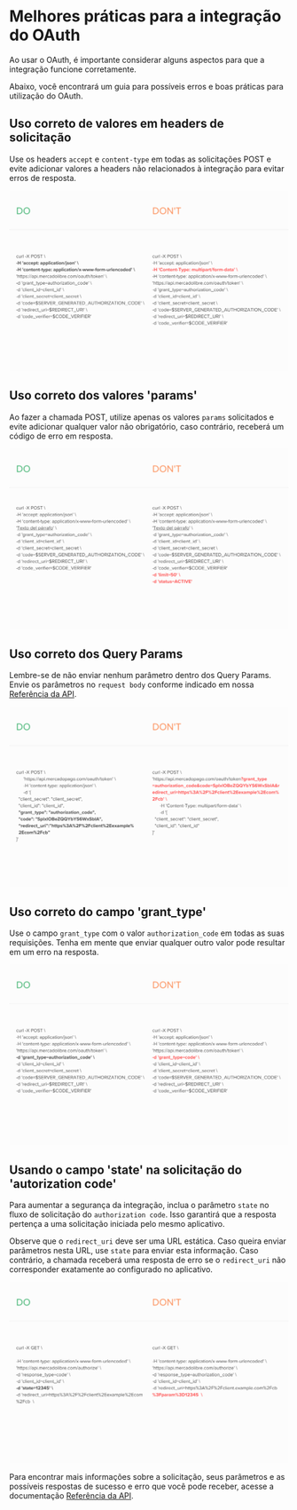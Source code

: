 # Melhores práticas para a integração do OAuth

Ao usar o OAuth, é importante considerar alguns aspectos para que a integração funcione corretamente.

Abaixo, você encontrará um guia para possíveis erros e boas práticas para utilização do OAuth.

## Uso correto de valores em headers de solicitação

Use os headers `accept` e `content-type` em todas as solicitações POST e evite adicionar valores a headers não relacionados à integração para evitar erros de resposta.

![oauth_header](/images/oauth/oauth_header.png)

## Uso correto dos valores 'params'

Ao fazer a chamada POST, utilize apenas os valores `params` solicitados e evite adicionar qualquer valor não obrigatório, caso contrário, receberá um código de erro em resposta.

![oauth_params](/images/oauth/oauth-1.png)


## Uso correto dos Query Params

Lembre-se de não enviar nenhum parâmetro dentro dos Query Params. Envie os parâmetros no `request body` conforme indicado em nossa [Referência da API](/developers/pt/reference/oauth/_oauth_token/post).

![oauth_queryparams](/images/oauth/oauth_queryparams_v2.png)

## Uso correto do campo 'grant_type'

Use o campo `grant_type` com o valor `authorization_code` em todas as suas requisições. Tenha em mente que enviar qualquer outro valor pode resultar em um erro na resposta.

![oauth_grant_type](/images/oauth/oauth_granttype_v2.png)

## Usando o campo 'state' na solicitação do 'autorization code'

Para aumentar a segurança da integração, inclua o parâmetro `state` no fluxo de solicitação do `authorization code`. Isso garantirá que a resposta pertença a uma solicitação iniciada pelo mesmo aplicativo.

Observe que o `redirect_uri` deve ser uma URL estática. Caso queira enviar parâmetros nesta URL, use `state` para enviar esta informação. Caso contrário, a chamada receberá uma resposta de erro se o `redirect_uri` não corresponder exatamente ao configurado no aplicativo.

![oauth_state](/images/oauth/oauth_state_v4.png)

Para encontrar mais informações sobre a solicitação, seus parâmetros e as possíveis respostas de sucesso e erro que você pode receber, acesse a documentação [Referência da API](/developers/pt/reference/oauth/_oauth_token/post).